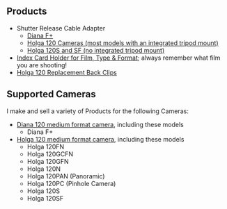 ## Products

- Shutter Release Cable Adapter
  - [Diana F+](diana-f+-adapter)
  - [Holga 120 Cameras (most models with an integrated tripod mount)](holga-120-adapter)
  - [Holga 120S and SF (no integrated tripod mount)](holga-120s-adapter)
- [Index Card Holder for Film, Type & Format](index-card-holder); always remember what film you are shooting!
- [Holga 120 Replacement Back Clips](holga-120-back-clips)

## Supported Cameras
I make and sell a variety of Products for the following Cameras:

- [Diana 120 medium format camera](https://en.wikipedia.org/wiki/Diana_(camera)), including these models
  - Diana F+
- [Holga 120 medium format camera](https://en.wikipedia.org/wiki/Holga), including these models
  - Holga 120FN
  - Holga 120GCFN
  - Holga 120GFN
  - Holga 120N
  - Holga 120PAN (Panoramic)
  - Holga 120PC (Pinhole Camera)
  - Holga 120S
  - Holga 120SF
